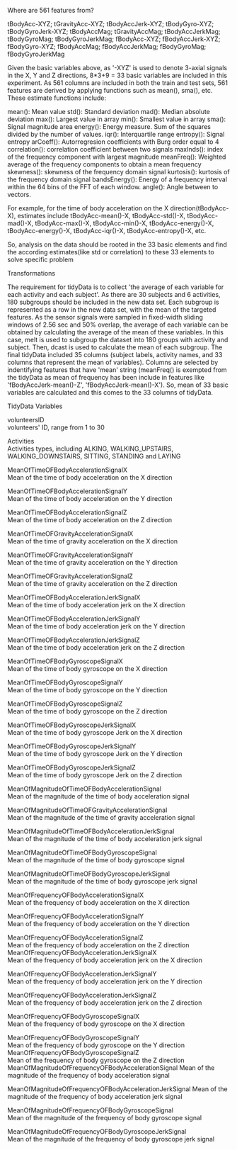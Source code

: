 Where are 561 features from?

tBodyAcc-XYZ; tGravityAcc-XYZ; tBodyAccJerk-XYZ; tBodyGyro-XYZ; tBodyGyroJerk-XYZ; tBodyAccMag; tGravityAccMag; tBodyAccJerkMag; tBodyGyroMag; tBodyGyroJerkMag; fBodyAcc-XYZ; fBodyAccJerk-XYZ; fBodyGyro-XYZ; fBodyAccMag; fBodyAccJerkMag; fBodyGyroMag; fBodyGyroJerkMag

Given the basic variables above, as '-XYZ' is used to denote 3-axial signals in the X, Y and Z directions, 8*3+9 = 33 basic variables are included in this experiment. As 561 columns are included in both the train and test sets, 561 features are derived by applying functions such as mean(), sma(), etc. These estimate functions include:

mean(): Mean value
std(): Standard deviation
mad(): Median absolute deviation 
max(): Largest value in array
min(): Smallest value in array
sma(): Signal magnitude area
energy(): Energy measure. Sum of the squares divided by the number of values. 
iqr(): Interquartile range 
entropy(): Signal entropy
arCoeff(): Autorregresion coefficients with Burg order equal to 4
correlation(): correlation coefficient between two signals
maxInds(): index of the frequency component with largest magnitude
meanFreq(): Weighted average of the frequency components to obtain a mean frequency
skewness(): skewness of the frequency domain signal 
kurtosis(): kurtosis of the frequency domain signal 
bandsEnergy(): Energy of a frequency interval within the 64 bins of the FFT of each window.
angle(): Angle between to vectors.

For example, for the time of body acceleration on the X direction(tBodyAcc-X), estimates include tBodyAcc-mean()-X, tBodyAcc-std()-X, tBodyAcc-mad()-X, tBodyAcc-max()-X, tBodyAcc-min()-X, tBodyAcc-energy()-X, tBodyAcc-energy()-X, tBodyAcc-iqr()-X, tBodyAcc-entropy()-X, etc.

So, analysis on the data should be rooted in the 33 basic elements and find the according estimates(like std or correlation) to these 33 elements to solve specific problem

Transformations

The requirement for tidyData is to collect 'the average of each variable for each activity and each subject'. As there are 30 subjects and 6 activities, 180 subgroups should be included in the new data set. Each subgroup is represented as a row in the new data set, with the mean of the targeted features. 
As the sensor signals were sampled in fixed-width sliding windows of 2.56 sec and 50% overlap, the average of each variable can be obtained by calculating the average of the mean of these variables. In this case, melt is used to subgroup the dataset into 180 groups with activity and subject. Then, dcast is used to calculate the mean of each subgroup. 
The final tidyData included 35 columns (subject labels, activity names, and 33 columns that represent the mean of variables). Columns are selected by indentifying features that have 'mean' string (meanFreq() is exempted from the tidyData as mean of frequency has been include in features like 'fBodyAccJerk-mean()-Z', 'fBodyAccJerk-mean()-X'). So, mean of 33 basic variables are calculated and this comes to the 33 columns of tidyData. 

TidyData Variables

volunteersID                              
	   volunteers' ID, range from 1 to 30

Activities                                            
	   Activities types, including ALKING, WALKING_UPSTAIRS, WALKING_DOWNSTAIRS, SITTING, STANDING and LAYING

MeanOfTimeOFBodyAccelerationSignalX                   
	   Mean of the time of body acceleration on the X direction

MeanOfTimeOFBodyAccelerationSignalY                   
	   Mean of the time of body acceleration on the Y direction

MeanOfTimeOFBodyAccelerationSignalZ           
       Mean of the time of body acceleration on the Z direction        

MeanOfTimeOFGravityAccelerationSignalX         
       Mean of the time of gravity acceleration on the X direction

MeanOfTimeOFGravityAccelerationSignalY                
       Mean of the time of gravity acceleration on the Y direction

MeanOfTimeOFGravityAccelerationSignalZ                
       Mean of the time of gravity acceleration on the Z direction

MeanOfTimeOFBodyAccelerationJerkSignalX         
       Mean of the time of body acceleration jerk on the X direction      

MeanOfTimeOFBodyAccelerationJerkSignalY           
       Mean of the time of body acceleration jerk on the Y direction      

MeanOfTimeOFBodyAccelerationJerkSignalZ             
       Mean of the time of body acceleration jerk on the Z direction      

MeanOfTimeOFBodyGyroscopeSignalX               
       Mean of the time of body gyroscope on the X direction      

MeanOfTimeOFBodyGyroscopeSignalY                      
       Mean of the time of body gyroscope on the Y direction      

MeanOfTimeOFBodyGyroscopeSignalZ           
       Mean of the time of body gyroscope on the Z direction                 

MeanOfTimeOFBodyGyroscopeJerkSignalX       
       Mean of the time of body gyroscope Jerk on the X direction                 

MeanOfTimeOFBodyGyroscopeJerkSignalY                  
       Mean of the time of body gyroscope Jerk on the Y direction                 

MeanOfTimeOFBodyGyroscopeJerkSignalZ           
       Mean of the time of body gyroscope Jerk on the Z direction                        

MeanOfMagnitudeOfTimeOFBodyAccelerationSignal   
       Mean of the magnitude of the time of body acceleration signal                 

MeanOfMagnitudeOfTimeOFGravityAccelerationSignal      
       Mean of the magnitude of the time of gravity acceleration signal                 

MeanOfMagnitudeOfTimeOFBodyAccelerationJerkSignal     
       Mean of the magnitude of the time of body acceleration jerk signal                 

MeanOfMagnitudeOfTimeOFBodyGyroscopeSignal            
       Mean of the magnitude of the time of body gyroscope signal                 

MeanOfMagnitudeOfTimeOFBodyGyroscopeJerkSignal     
       Mean of the magnitude of the time of body gyroscope jerk signal                    

MeanOfFrequencyOFBodyAccelerationSignalX              
	Mean of the frequency of body acceleration on the X direction

MeanOfFrequencyOFBodyAccelerationSignalY              
	Mean of the frequency of body acceleration on the Y direction

MeanOfFrequencyOFBodyAccelerationSignalZ            
	Mean of the frequency of body acceleration on the Z direction  
MeanOfFrequencyOFBodyAccelerationJerkSignalX        
	Mean of the frequency of body acceleration jerk on the X direction  

MeanOfFrequencyOFBodyAccelerationJerkSignalY          
	Mean of the frequency of body acceleration jerk on the Y direction  

MeanOfFrequencyOFBodyAccelerationJerkSignalZ          
	Mean of the frequency of body acceleration jerk on the Z direction  

MeanOfFrequencyOFBodyGyroscopeSignalX                
	Mean of the frequency of body gyroscope on the X direction   

MeanOfFrequencyOFBodyGyroscopeSignalY    
	Mean of the frequency of body gyroscope on the Y direction               
MeanOfFrequencyOFBodyGyroscopeSignalZ                 
	Mean of the frequency of body gyroscope on the Z direction               
MeanOfMagnitudeOfFrequencyOFBodyAccelerationSignal
	Mean of the magnitude of the frequency of body acceleration signal 

MeanOfMagnitudeOfFrequencyOFBodyAccelerationJerkSignal
	Mean of the magnitude of the frequency of body acceleration jerk signal

MeanOfMagnitudeOfFrequencyOFBodyGyroscopeSignal       
	Mean of the magnitude of the frequency of body gyroscope signal

MeanOfMagnitudeOfFrequencyOFBodyGyroscopeJerkSignal   
	Mean of the magnitude of the frequency of body gyroscope jerk signal

